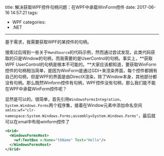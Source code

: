 title: 解决获取WPF控件句柄问题：在WPF中承载WinForm控件
date: 2017-06-16 14:57:21
tags:
- WPF
categories:
- .NET
---

基于需求，我需要获取WPF的某控件的句柄。

搜索过后得到一些关于`HwndSource`的代码示例，然而通过尝试发现，此类代码获取的只是Window的句柄，而我需要的是UserControl的句柄。事实上，**获取WPF UserControl的句柄是根本不可能的。**大家应该都知道，要获取WinForm控件的句柄相当简单，是因为WinForm是通过GDI+来渲染界面，每个控件都拥有自己的句柄，但是WPF的界面是由DirectX渲染，除了Window本身，其他部分都没有句柄。那么既然Winform控件有句柄，WPF控件没有句柄，那么我们能不能在WPF中承载WinForm控件呢？

显然是可以的。很简单，首先引用`WindowsFormsIntegration`、`System.Windows.Forms`两个程序集，接着在Window元素中添加命名空间`xmlns:wf="clr-namespace:System.Windows.Forms;assembly=System.Windows.Forms"`，最后就可以在xmal中布局winform控件了

```xml
<Grid>
  <WindowsFormsHost>
    <wf:TextBox x:Name="tbName" Text="Hello"/>
  </WindowsFormsHost>
</Grid>
```


